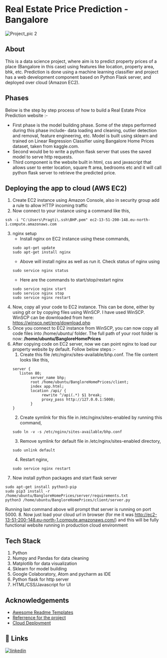 # Real Estate Price Prediction - Bangalore
![Project_pic 2](https://github.com/pragti-chauhan/Real-Estate-Price-Prediction/assets/66918663/c55f9696-a430-4a3d-ba80-d7a090af319b)

## About
This is a data science project, where aim is to predict property prices of a place (Bangalore in this case) using features like location, property area, bhk, etc. Prediction is done using a machine learning classifier and project has a web development component based on Python Flask server, and deployed over cloud (Amazon EC2).

## Phases
Below is the step by step process of how to build a Real Estate Price Prediction website :-
- First phase is the model building phase. Some of the steps performed during this phase include- data loading and cleaning, outlier detection and removal, feature engineering, etc. Model is built using sklearn and trained on Linear Regression Classifier using Bangalore Home Prices dataset, taken from kaggle.com.
- Second would be to write a python flask server that uses the saved model to serve http requests.
- Third component is the website built in html, css and javascript that allows user to enter location, square ft area, bedrooms etc and it will call python flask server to retrieve the predicted price.

## Deploying the app to cloud (AWS EC2)

1. Create EC2 instance using Amazon Console, also in security group add a rule to allow HTTP incoming traffic
2. Now connect to your instance using a command like this,
```
ssh -i "C:\Users\Pragti\.ssh\BHP.pem" ec2-13-51-200-148.eu-north-1.compute.amazonaws.com
```
3. nginx setup
   - Install nginx on EC2 instance using these commands,
   ```
   sudo apt-get update
   sudo apt-get install nginx
   ```
   - Above will install nginx as well as run it. Check status of nginx using
   ```
   sudo service nginx status
   ```
   - Here are the commands to start/stop/restart nginx
   ```
   sudo service nginx start
   sudo service nginx stop
   sudo service nginx restart
   ```
 4. Now, copy all your code to EC2 instance. This can be done, either by using git or by copying files using WinSCP. I have used WinSCP. WinSCP can be downloaded from here: https://winscp.net/eng/download.php
 5. Once you connect to EC2 instance from WinSCP, you can now copy all code files into /home/ubuntu/ folder. The full path of your root folder is now: **/home/ubuntu/BangloreHomePrices**
 6.  After copying code on EC2 server, now we can point nginx to load our property website by default. Follow below steps :-
     1. Create this file /etc/nginx/sites-available/bhp.conf. The file content looks like this,
     ```
     server {
 	    listen 80;
             server_name bhp;
             root /home/ubuntu/BangloreHomePrices/client;
             index app.html;
             location /api/ {
                  rewrite ^/api(.*) $1 break;
                  proxy_pass http://127.0.0.1:5000;
             }
     }
     ```
     2. Create symlink for this file in /etc/nginx/sites-enabled by running this command,
     ```
     sudo ln -v -s /etc/nginx/sites-available/bhp.conf
     ```
     3. Remove symlink for default file in /etc/nginx/sites-enabled directory,
     ```
     sudo unlink default
     ```
     4. Restart nginx,
     ```
     sudo service nginx restart
     ```
 7. Now install python packages and start flask server
 ```
 sudo apt-get install python3-pip
 sudo pip3 install -r /home/ubuntu/BangloreHomePrices/server/requirements.txt
 python3 /home/ubuntu/BangloreHomePrices/client/server.py
 ```
 Running last command above will prompt that server is running on port 5000.
 8. Now just load your cloud url in browser (for me it was http://ec2-13-51-200-148.eu-north-1.compute.amazonaws.com/) and this will be fully functional website running in production cloud environment

## Tech Stack

1. Python
2. Numpy and Pandas for data cleaning
3. Matplotlib for data visualization
4. Sklearn for model building
5. Google Colaboratory, Atom and pycharm as IDE
6. Python flask for http server
7. HTML/CSS/Javascript for UI

## Acknowledgements

 - [Awesome Readme Templates](https://awesomeopensource.com/project/elangosundar/awesome-README-templates)
 - [Referrence for the project](https://github.com/codebasics/py/blob/master/DataScience/BangloreHomePrices/readme.md)
 - [Cloud Deployment](https://aws.amazon.com/console/)

## 🔗 Links
[![linkedin](https://img.shields.io/badge/linkedin-0A66C2?style=for-the-badge&logo=linkedin&logoColor=white)](https://www.linkedin.com/in/pragti-chauhan-2132a61a2/)
